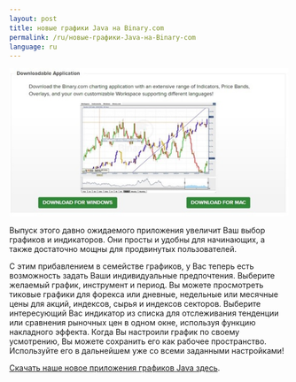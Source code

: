```yaml
---
layout: post
title: новые графики Java на Binary.com
permalink: /ru/новые-графики-Java-на-Binary-com
language: ru
---
```


[![](/post_images/3288101.jpg)](https://www.binary.com/c/chart_application.cgi?l=RU&utm_medium=social&source=blog&utm_content=newsletter)

Выпуск этого давно ожидаемого приложения увеличит Ваш выбор графиков и индикаторов. Они просты и удобны для начинающих, а также достаточно мощны для продвинутых пользователей.

С этим прибавлением в семействе графиков, у Вас теперь есть возможность задать Ваши индивидуальные предпочтения. Выберите желаемый график, инструмент и период. Вы можете просмотреть тиковые графики для форекса или дневные, недельные или месячные цены для акций, индексов, сырья и индексов секторов. Выберите интересующий Вас индикатор из списка для отслеживания тенденции или сравнения рыночных цен в одном окне, используя функцию накладного эффекта. Когда Вы настроили график по своему усмотрению, Вы можете сохранить его как рабочее пространство. Используйте его в дальнейшем уже со всеми заданными настройками!

[Скачать наше новое приложения графиков Java здесь](https://www.binary.com/c/chart_application.cgi?l=RU&utm_medium=social&source=blog&utm_content=newsletter).
